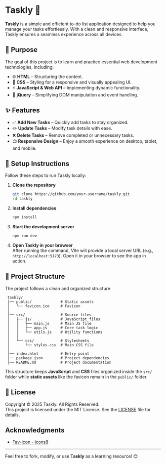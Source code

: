 # Taskly 📝

**Taskly** is a simple and efficient to-do list application designed to help you manage your tasks effortlessly. With a clean and responsive interface, Taskly ensures a seamless experience across all devices.

## 🎯 Purpose
The goal of this project is to learn and practice essential web development technologies, including:
- 🌐 **HTML** – Structuring the content.
- 🎨 **CSS** – Styling for a responsive and visually appealing UI.
- ⚡ **JavaScript & Web API** – Implementing dynamic functionality.
- 🔄 **jQuery** – Simplifying DOM manipulation and event handling.

## ✨ Features
- ✅ **Add New Tasks** – Quickly add tasks to stay organized.
- ✏️ **Update Tasks** – Modify task details with ease.
- ❌ **Delete Tasks** – Remove completed or unnecessary tasks.
- 📺 **Responsive Design** – Enjoy a smooth experience on desktop, tablet, and mobile.

## 🚀 Setup Instructions
Follow these steps to run Taskly locally:

1. **Clone the repository**
   ```sh  
   git clone https://github.com/your-username/taskly.git  
   cd taskly  
   ```  

2. **Install dependencies**
   ```sh  
   npm install  
   ```  

3. **Start the development server**
   ```sh  
   npm run dev  
   ```  

4. **Open Taskly in your browser**  
   After running the command, Vite will provide a local server URL (e.g., `http://localhost:5173`). Open it in your browser to see the app in action.

## 💁 Project Structure
The project follows a clean and organized structure:

```
 taskly/  
 │── public/             # Static assets  
 │   └── favicon.ico     # Favicon  
 │  
 │── src/                # Source files  
 │   ├── js/             # JavaScript files  
 │   │   ├── main.js     # Main JS file  
 │   │   ├── app.js      # Core task logic  
 │   │   └── utils.js    # Utility functions  
 │   │  
 │   └── css/            # Stylesheets  
 │       └── styles.css  # Main CSS file  
 │  
 │── index.html          # Entry point  
 │── package.json        # Project dependencies  
 │── README.md           # Project documentation  
```

This structure keeps **JavaScript** and **CSS** files organized inside the `src/` folder while **static assets** like the favicon remain in the `public/` folder.

## 📝 License
Copyright &copy; 2025 Taskly. All Rights Reserved.  
This project is licensed under the MIT License. See the [LICENSE](LICENSE.txt) file for details.

## Acknowledgments
- [Fav-icon - icons8](https://icons8.com/icon/wK6CuxcefgtM/tasklist)

---

Feel free to fork, modify, or use **Taskly** as a learning resource! 😊  
